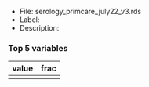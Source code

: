 

* File: serology_primcare_july22_v3.rds
* Label: 
* Description: 

### Top 5 variables
| value   | frac   |
|:--------|:-------|
|         |        |
        